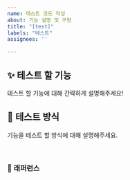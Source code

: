 ```yaml
---
name: 테스트 코드 작성
about: 기능 설명 및 구현
title: "[test]"
labels: "테스트"
assignees: ''

---
```


## ✨ 테스트 할 기능
테스트 할 기능에 대해 간략하게 설명해주세요!

## 📢 테스트 방식
기능을 테스트 할 방식에 대해 설명해주세요.

<br>

### 📕 래퍼런스
